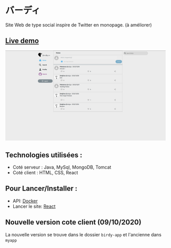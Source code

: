 # バーディ

Site Web de type social inspire de Twitter en monopage. (à améliorer)

## [Live demo](https://birdy-em.netlify.app/)

![demo](/wiki-img/new/03.png)

## Technologies utilisées :
- Coté serveur : Java, MySql, MongoDB, Tomcat
- Coté client : HTML, CSS, React


## Pour Lancer/Installer :
- API: [Docker](docker/README.md)
- Lancer le site: [React](myapp/README.md)

## Nouvelle version cote client (09/10/2020)
La nouvelle version se trouve dans le dossier `birdy-app` et l'ancienne dans `myapp`
